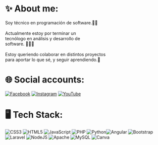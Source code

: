 # ✨ About me:
Soy técnico en programación de software.👨‍💻 <br><br>Actualmente estoy por terminar un <br>tecnólogo en análisis y desarrollo de<br>software. 📙📘📒<br><br>Estoy queriendo colaborar en distintos proyectos <br>para aportar lo que sé, y seguir aprendiendo.🤝<br>


# 🌐 Social accounts:
[![Facebook](https://img.shields.io/badge/Facebook-%231877F2.svg?logo=Facebook&logoColor=white)](https://www.facebook.com/angel.vergara.98434997) [![Instagram](https://img.shields.io/badge/Instagram-%23E4405F.svg?logo=Instagram&logoColor=white)](https://instagram.com/ur4s.au?igshid=YmMyMTA2M2Y=) [![YouTube](https://img.shields.io/badge/YouTube-%23FF0000.svg?logo=YouTube&logoColor=white)](https://www.youtube.com/channel/UC_T1phvJuKhQgjtcjq5Vemw) 
  
  
# 🖥️ Tech Stack:
![CSS3](https://img.shields.io/badge/css3-%231572B6.svg?style=for-the-badge&logo=css3&logoColor=white) ![HTML5](https://img.shields.io/badge/html5-%23E34F26.svg?style=for-the-badge&logo=html5&logoColor=white) ![JavaScript](https://img.shields.io/badge/javascript-%23323330.svg?style=for-the-badge&logo=javascript&logoColor=%23F7DF1E) ![PHP](https://img.shields.io/badge/php-%23777BB4.svg?style=for-the-badge&logo=php&logoColor=white) ![Python](https://img.shields.io/badge/python-3670A0?style=for-the-badge&logo=python&logoColor=ffdd54)![Angular](https://img.shields.io/badge/angular-%23DD0031.svg?style=for-the-badge&logo=angular&logoColor=white) ![Bootstrap](https://img.shields.io/badge/bootstrap-%23563D7C.svg?style=for-the-badge&logo=bootstrap&logoColor=white) ![Laravel](https://img.shields.io/badge/laravel-%23FF2D20.svg?style=for-the-badge&logo=laravel&logoColor=white) ![NodeJS](https://img.shields.io/badge/node.js-6DA55F?style=for-the-badge&logo=node.js&logoColor=white) ![Apache](https://img.shields.io/badge/apache-%23D42029.svg?style=for-the-badge&logo=apache&logoColor=white) ![MySQL](https://img.shields.io/badge/mysql-%2300f.svg?style=for-the-badge&logo=mysql&logoColor=white) ![Canva](https://img.shields.io/badge/Canva-%2300C4CC.svg?style=for-the-badge&logo=Canva&logoColor=white)
